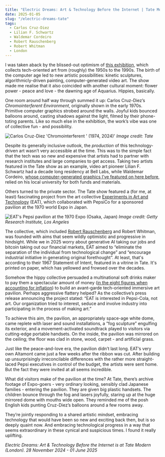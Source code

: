 ```yaml
---
title: "Electric Dreams: Art & Technology Before the Internet | Tate Modern"
date: 2025-01-05
slug: "/electric-dreams-tate"
tags:
  - Carlos Cruz-Diez
  - Lilian F. Schwartz
  - Waldemar Cordeiro
  - Robert Rauschenberg
  - Robert Whitman
  - London
---
```


I was taken aback by the blissed-out optimism of [this exhibition](https://www.tate.org.uk/whats-on/tate-modern/electric-dreams), which collects tech-oriented art from (roughly) the 1950s to the 1990s. The birth of the computer age led to new artistic possibilities: kinetic sculptures, algorithmicly-driven painting, computer-generated video art. The show made me realise that it also coincided with another cultural moment: flower power - peace and love - the dawning age of Aquarius. Hippies, basically.

One room around half way through summed it up: Carlos Cruz-Diez’s _Chromointerferent Environment_, originally shown in the early 1970s. Primitive computer graphics strobed around the walls. Joyful kids bounced balloons around, casting shadows against the light, filmed by their phone-toting parents. Like so much else in the exhibition, the work’s vibe was one of collective fun - and possibility.

![Carlos Cruz-Diez 'Chromointerferent ' (1974, 2024)'](/electric-dreams-tate-1.jpg)
_Image credit: Tate_

Despite its generally inclusive outlook, the _production_ of this technology-driven art wasn’t very accessible at the time. This was to the simple fact that the tech was so new and expensive that artists had to partner with research institutes and large companies to get access. Taking two artists featured in the Tate show as an example, video art pioneer Lilian F. Schwartz had a decade long residency at Bell Labs, while Waldemar Cordeiro, [whose computer-generated graphics I’ve featured on here before](https://artangled.com/posts/cordeiro-mayor/), relied on his local university for both funds and materials.

Others turned to the private sector. The Tate show featured a (for me, at least) fascinating project from the art collective [Experiments in Art and Technology](https://www.tate.org.uk/art/art-terms/e/experiments-art-and-technology-eat) (EAT), which collaborated with PepsiCo for a sponsored pavilion at the 1970 world Expo in Japan.

![EAT's Pepsi pavilion at the 1970 Expo (Osaka, Japan)](/electric-dreams-tate-2.jpeg)
_Image credit: Getty Research Institute, Los Angeles_

The collective, which included [Robert Rauschenberg](https://artangled.com/tags/robert-rauschenberg/) and Robert Whitman, was founded with aims that seem wildly optimistic and progressive in hindsight. While we in 2025 worry about generative AI taking our jobs and bitcoin taking out our financial markets, EAT aimed to “eliminate the separation of the individual from technological change” and “encourage industrial initiative in generating original forethought”. At least, that's according to their 1967 Statement of Intent, featured in a vitrine in Tate. It's printed on paper, which has yellowed and frowsed over the decades.

Somehow the hippy collective persuaded a multinational soft drinks maker to pay them a spectacular amount of money ([in the eight figures when accounting for inflation](https://spectrum.ieee.org/when-artists-engineers-and-pepsico-collaborated-then-clashed-at-the-1970-worlds-fair)) to build an avant-garde tech-oriented immersive art pavilion. Perhaps aggressive flattery helped? As the collective’s press release announcing the project stated: “EAT is interested in Pepsi-Cola, not art. Our organization tried to interest, seduce and involve industry into participating in the process of making art.”

To achieve this aim, the pavilion, an appropriately space-age white dome, came replete with laser and sound installations, a “fog sculpture” engulfing its exterior, and a movement-activated soundtrack played to visitors via cutting-edge portable handsets. On the inside, the pavilion was mirrored on the ceiling; the floor was clad in stone, wood, carpet - and artificial grass.

Just like the peace-and-love era, the pavilion didn’t last long. EAT’s very own Altamont came just a few weeks after the ribbon was cut. After building up unsurprisingly irreconcilable differences with the rather more straight-laced Pepsi executives in control of the budget, the artists were sent home. But the fact they were invited at all seems incredible.

What did visitors make of the pavilion at the time? At Tate, there’s archive footage of Expo-goers - very ordinary looking, sensibly clad Japanese families - entering the pavilion. They are given big plastic handsets. The children bounce through the fog and lasers joyfully, staring up at the huge mirrored dome with mouths wide open. They reminded me of the posh English kids punting Cruz-Diez’s balloons around a few rooms away.

They’re jointly responding to a shared artistic mindset, embracing technology that would have been so new and exciting back then, but is so deeply quaint now. And embracing technological progress in a way that seems extraordinary in these cynical and suspicious times. I found it really uplifting.

_Electric Dreams: Art & Technology Before the Internet is at Tate Modern (London). 28 November 2024 - 01 June 2025_
